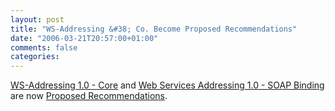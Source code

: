 ```yaml
---
layout: post
title: "WS-Addressing &#38; Co. Become Proposed Recommendations"
date: "2006-03-21T20:57:00+01:00"
comments: false
categories: 
---
```


<p><a href="http://www.w3.org/TR/ws-addr-core/">WS-Addressing 1.0 - Core</a> and <a href="http://www.w3.org/TR/ws-addr-soap/" title="Web Services Addressing 1.0 - SOAP Binding">Web Services Addressing 1.0 - SOAP Binding</a> are now <a href="http://www.w3.org/2005/10/Process-20051014/tr.html#RecsPR">Proposed Recommendations</a>.</p>


